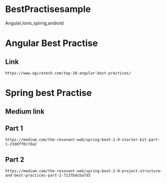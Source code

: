 # BestPractisesample
Angular,Ionic,spirng,android


# Angular Best Practise

## Link

`https://www.agiratech.com/top-10-angular-best-practices/`



# Spring best Practise 
## Medium link
## Part 1
`
https://medium.com/the-resonant-web/spring-boot-2-0-starter-kit-part-1-23ddff0c7da2
`
## Part 2
`
https://medium.com/the-resonant-web/spring-boot-2-0-project-structure-and-best-practices-part-2-7137bdcba7d3
`
